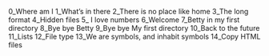 0_Where am I
1_What’s in there
2_There is no place like home
3_The long format
4_Hidden files
5_ I love numbers
6_Welcome
7_Betty in my first directory
8_Bye bye Betty
9_Bye bye My first directory
10_Back to the future
11_Lists
12_File type
13_We are symbols, and inhabit symbols
14_Copy HTML files
